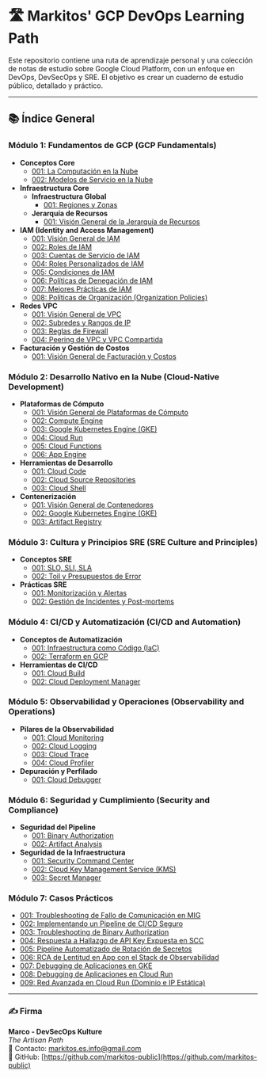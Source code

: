 # 🛣️ Markitos' GCP DevOps Learning Path

Este repositorio contiene una ruta de aprendizaje personal y una colección de notas de estudio sobre Google Cloud Platform, con un enfoque en DevOps, DevSecOps y SRE. El objetivo es crear un cuaderno de estudio público, detallado y práctico.

---

## 📚 Índice General

### Módulo 1: Fundamentos de GCP (GCP Fundamentals)

*   **Conceptos Core**
    *   [001: La Computación en la Nube](./01-gcp-fundamentals/01-core-concepts/001-la-computacion-en-la-nube.md)
    *   [002: Modelos de Servicio en la Nube](./01-gcp-fundamentals/01-core-concepts/002-modelos-de-servicio-en-la-nube.md)
*   **Infraestructura Core**
    *   **Infraestructura Global**
        *   [001: Regiones y Zonas](./01-gcp-fundamentals/02-core-infrastructure/01-global-infrastructure/001-regions-and-zones.md)
    *   **Jerarquía de Recursos**
        *   [001: Visión General de la Jerarquía de Recursos](./01-gcp-fundamentals/02-core-infrastructure/02-resource-hierarchy/001-resource-hierarchy-overview.md)
*   **IAM (Identity and Access Management)**
    *   [001: Visión General de IAM](./01-gcp-fundamentals/03-iam/001-iam-overview.md)
    *   [002: Roles de IAM](./01-gcp-fundamentals/03-iam/002-iam-roles.md)
    *   [003: Cuentas de Servicio de IAM](./01-gcp-fundamentals/03-iam/003-iam-service-accounts.md)
    *   [004: Roles Personalizados de IAM](./01-gcp-fundamentals/03-iam/004-iam-custom-roles.md)
    *   [005: Condiciones de IAM](./01-gcp-fundamentals/03-iam/005-iam-conditions.md)
    *   [006: Políticas de Denegación de IAM](./01-gcp-fundamentals/03-iam/006-iam-deny-policies.md)
    *   [007: Mejores Prácticas de IAM](./01-gcp-fundamentals/03-iam/007-iam-best-practices.md)
    *   [008: Políticas de Organización (Organization Policies)](./01-gcp-fundamentals/03-iam/008-organization-policies.md)
*   **Redes VPC**
    *   [001: Visión General de VPC](./01-gcp-fundamentals/04-vpc-networking/001-vpc-overview.md)
    *   [002: Subredes y Rangos de IP](./01-gcp-fundamentals/04-vpc-networking/002-subnets-and-ip-ranges.md)
    *   [003: Reglas de Firewall](./01-gcp-fundamentals/04-vpc-networking/003-firewall-rules.md)
    *   [004: Peering de VPC y VPC Compartida](./01-gcp-fundamentals/04-vpc-networking/004-vpc-peering-and-shared-vpc.md)
*   **Facturación y Gestión de Costos**
    *   [001: Visión General de Facturación y Costos](./01-gcp-fundamentals/05-billing-and-cost-management/001-billing-and-cost-management-overview.md)

### Módulo 2: Desarrollo Nativo en la Nube (Cloud-Native Development)

*   **Plataformas de Cómputo**
    *   [001: Visión General de Plataformas de Cómputo](./02-cloud-native-development/01-compute-platforms/001-compute-platforms-overview.md)
    *   [002: Compute Engine](./02-cloud-native-development/01-compute-platforms/002-compute-engine.md)
    *   [003: Google Kubernetes Engine (GKE)](./02-cloud-native-development/01-compute-platforms/003-gke.md)
    *   [004: Cloud Run](./02-cloud-native-development/01-compute-platforms/004-cloud-run.md)
    *   [005: Cloud Functions](./02-cloud-native-development/01-compute-platforms/005-cloud-functions.md)
    *   [006: App Engine](./02-cloud-native-development/01-compute-platforms/006-app-engine.md)
*   **Herramientas de Desarrollo**
    *   [001: Cloud Code](./02-cloud-native-development/02-development-tools/001-cloud-code.md)
    *   [002: Cloud Source Repositories](./02-cloud-native-development/02-development-tools/002-cloud-source-repositories.md)
    *   [003: Cloud Shell](./02-cloud-native-development/02-development-tools/003-cloud-shell.md)
*   **Contenerización**
    *   [001: Visión General de Contenedores](./02-cloud-native-development/03-containerization/001-containers-overview.md)
    *   [002: Google Kubernetes Engine (GKE)](./02-cloud-native-development/03-containerization/002-google-kubernetes-engine-gke.md)
    *   [003: Artifact Registry](./02-cloud-native-development/03-containerization/003-artifact-registry.md)

### Módulo 3: Cultura y Principios SRE (SRE Culture and Principles)

*   **Conceptos SRE**
    *   [001: SLO, SLI, SLA](./03-sre-culture-and-principles/01-sre-concepts/001-slo-sli-sla.md)
    *   [002: Toil y Presupuestos de Error](./03-sre-culture-and-principles/01-sre-concepts/002-toil-and-error-budgets.md)
*   **Prácticas SRE**
    *   [001: Monitorización y Alertas](./03-sre-culture-and-principles/02-sre-practices/001-monitoring-and-alerting.md)
    *   [002: Gestión de Incidentes y Post-mortems](./03-sre-culture-and-principles/02-sre-practices/002-incident-management-and-postmortems.md)

### Módulo 4: CI/CD y Automatización (CI/CD and Automation)

*   **Conceptos de Automatización**
    *   [001: Infraestructura como Código (IaC)](./04-ci-cd-and-automation/01-automation-concepts/001-iac.md)
    *   [002: Terraform en GCP](./04-ci-cd-and-automation/01-automation-concepts/002-terraform-on-gcp.md)
*   **Herramientas de CI/CD**
    *   [001: Cloud Build](./04-ci-cd-and-automation/02-ci-cd-tools/001-cloud-build.md)
    *   [002: Cloud Deployment Manager](./04-ci-cd-and-automation/02-ci-cd-tools/002-cloud-deployment-manager.md)

### Módulo 5: Observabilidad y Operaciones (Observability and Operations)

*   **Pilares de la Observabilidad**
    *   [001: Cloud Monitoring](./05-observability-and-operations/01-observability-pillars/001-cloud-monitoring.md)
    *   [002: Cloud Logging](./05-observability-and-operations/01-observability-pillars/002-cloud-logging.md)
    *   [003: Cloud Trace](./05-observability-and-operations/01-observability-pillars/003-cloud-trace.md)
    *   [004: Cloud Profiler](./05-observability-and-operations/01-observability-pillars/004-cloud-profiler.md)
*   **Depuración y Perfilado**
    *   [001: Cloud Debugger](./05-observability-and-operations/02-debugging-and-profiling/001-cloud-debugger.md)

### Módulo 6: Seguridad y Cumplimiento (Security and Compliance)

*   **Seguridad del Pipeline**
    *   [001: Binary Authorization](./06-security-and-compliance/01-pipeline-security/001-binary-authorization.md)
    *   [002: Artifact Analysis](./06-security-and-compliance/01-pipeline-security/002-artifact-analysis.md)
*   **Seguridad de la Infraestructura**
    *   [001: Security Command Center](./06-security-and-compliance/02-infrastructure-security/001-security-command-center.md)
    *   [002: Cloud Key Management Service (KMS)](./06-security-and-compliance/02-infrastructure-security/002-cloud-key-management-service.md)
    *   [003: Secret Manager](./06-security-and-compliance/02-infrastructure-security/003-secret-manager.md)

### Módulo 7: Casos Prácticos

*   [001: Troubleshooting de Fallo de Comunicación en MIG](./07-casos-practicos/001-troubleshooting-mig-fallo-comunicacion.md)
*   [002: Implementando un Pipeline de CI/CD Seguro](./07-casos-practicos/002-implementando-un-pipeline-cicd-seguro.md)
*   [003: Troubleshooting de Binary Authorization](./07-casos-practicos/003-troubleshooting-binary-authorization.md)
*   [004: Respuesta a Hallazgo de API Key Expuesta en SCC](./07-casos-practicos/004-responding-to-scc-finding.md)
*   [005: Pipeline Automatizado de Rotación de Secretos](./07-casos-practicos/005-implementing-secret-rotation-pipeline.md)
*   [006: RCA de Lentitud en App con el Stack de Observabilidad](./07-casos-practicos/006-rca-observability-stack.md)
*   [007: Debugging de Aplicaciones en GKE](./07-casos-practicos/007-debugging-gke-apps.md)
*   [008: Debugging de Aplicaciones en Cloud Run](./07-casos-practicos/008-debugging-cloud-run-apps.md)
*   [009: Red Avanzada en Cloud Run (Dominio e IP Estática)](./07-casos-practicos/009-cloud-run-advanced-networking.md)

---

### ✍️ Firma

**Marco - DevSecOps Kulture**  
*The Artisan Path*  
📧 Contacto: [markitos.es.info@gmail.com](mailto:markitos.es.info@gmail.com)  
🐙 GitHub: [https://github.com/markitos-public](https://github.com/markitos-public)
